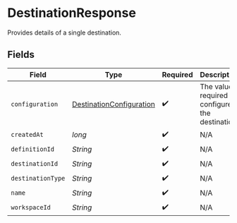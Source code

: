 # DestinationResponse

Provides details of a single destination.


## Fields

| Field                                                                       | Type                                                                        | Required                                                                    | Description                                                                 | Example                                                                     |
| --------------------------------------------------------------------------- | --------------------------------------------------------------------------- | --------------------------------------------------------------------------- | --------------------------------------------------------------------------- | --------------------------------------------------------------------------- |
| `configuration`                                                             | [DestinationConfiguration](../../models/shared/DestinationConfiguration.md) | :heavy_check_mark:                                                          | The values required to configure the destination.                           | {<br/>"user": "charles"<br/>}                                               |
| `createdAt`                                                                 | *long*                                                                      | :heavy_check_mark:                                                          | N/A                                                                         |                                                                             |
| `definitionId`                                                              | *String*                                                                    | :heavy_check_mark:                                                          | N/A                                                                         |                                                                             |
| `destinationId`                                                             | *String*                                                                    | :heavy_check_mark:                                                          | N/A                                                                         |                                                                             |
| `destinationType`                                                           | *String*                                                                    | :heavy_check_mark:                                                          | N/A                                                                         |                                                                             |
| `name`                                                                      | *String*                                                                    | :heavy_check_mark:                                                          | N/A                                                                         |                                                                             |
| `workspaceId`                                                               | *String*                                                                    | :heavy_check_mark:                                                          | N/A                                                                         |                                                                             |
